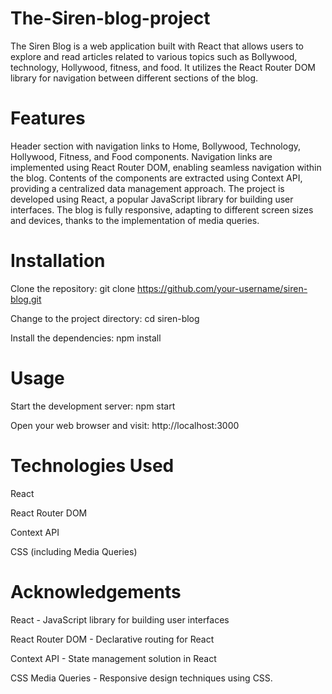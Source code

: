 # The-Siren-blog-project
The Siren Blog is a web application built with React that allows users to explore and read articles related to various topics such as Bollywood, technology, Hollywood, fitness, and food. It utilizes the React Router DOM library for navigation between different sections of the blog.

# Features
Header section with navigation links to Home, Bollywood, Technology, Hollywood, Fitness, and Food components.
Navigation links are implemented using React Router DOM, enabling seamless navigation within the blog.
Contents of the components are extracted using Context API, providing a centralized data management approach.
The project is developed using React, a popular JavaScript library for building user interfaces.
The blog is fully responsive, adapting to different screen sizes and devices, thanks to the implementation of media queries.

# Installation
Clone the repository: git clone https://github.com/your-username/siren-blog.git

Change to the project directory: cd siren-blog

Install the dependencies: npm install

# Usage
Start the development server: npm start

Open your web browser and visit: http://localhost:3000

# Technologies Used
React

React Router DOM

Context API

CSS (including Media Queries)

# Acknowledgements
React - JavaScript library for building user interfaces

React Router DOM - Declarative routing for React

Context API - State management solution in React

CSS Media Queries - Responsive design techniques using CSS.
